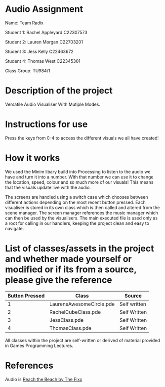 # Audio Assignment

Name: Team Radix 

Student 1: Rachel Appleyard C22307573

Student 2: Lauren Morgan C22703201

Student 3: Jess Kelly C22463672

Student 4: Thomas West C22345301


Class Group: TU984/1

# Description of the project

Versatile Audio Visualiser With Mutiple Modes.

# Instructions for use

Press the keys from 0-4 to access the different visuals we all have created!

# How it works

We used the Minim libary build into Processing to listen to the audio we have and turn it into a number. With that number we can use it to change the location, speed, colour and so much more of our visuals! This means that the visuals update live with the audio.

The screens are handled using a switch case which chooses between different actions depending on the most recent button pressed. Each visualiser is stored in its own class which is then called and altered from the scene manager. The screen manager references the music manager which can then be used by the visualisers. The main executed file is used only as a root for calling in our handlers, keeping the project clean and easy to navigate.

# List of classes/assets in the project and whether made yourself or modified or if its from a source, please give the reference

| Button Pressed | Class | Source |
|----------------|-----------|-----------|
| 1 | LaurensAwesomeCircle.pde | Self written |
| 2 | RachelCubeClass.pde | Self Written |
| 3 | JessClass.pde | Self Written |
| 4 | ThomasClass.pde | Self Written |

All classes within the project are self-written or derived of material provided in Games Programming Lectures. 

# References

Audio is [Reach the Beach by The Fixx](https://www.youtube.com/watch?v=56oSUi_ivjM)



